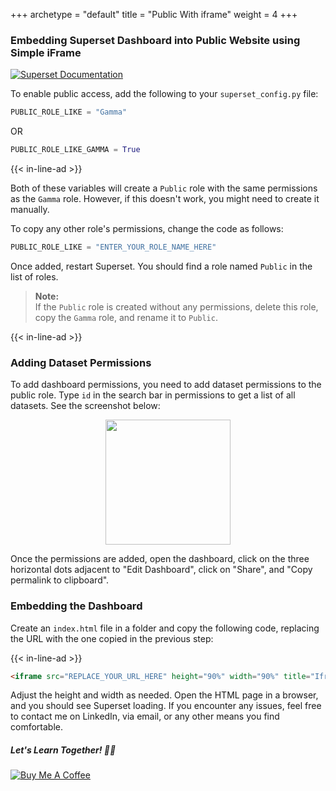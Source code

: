 +++ 
archetype = "default" 
title = "Public With iframe" 
weight = 4
+++


### Embedding Superset Dashboard into Public Website using Simple iFrame

[![Superset Documentation](https://img.shields.io/badge/Superset-Documentation-blue)](https://superset.apache.org/docs/security/#public)

To enable public access, add the following to your `superset_config.py` file:

```python
PUBLIC_ROLE_LIKE = "Gamma"
```

OR

```python
PUBLIC_ROLE_LIKE_GAMMA = True
```
{{< in-line-ad >}}

Both of these variables will create a `Public` role with the same permissions as the `Gamma` role. However, if this doesn't work, you might need to create it manually. 

To copy any other role's permissions, change the code as follows:

```python
PUBLIC_ROLE_LIKE = "ENTER_YOUR_ROLE_NAME_HERE"
```

Once added, restart Superset. You should find a role named `Public` in the list of roles.

> **Note:**  
> If the `Public` role is created without any permissions, delete this role, copy the `Gamma` role, and rename it to `Public`.


{{< in-line-ad >}}


### Adding Dataset Permissions

To add dashboard permissions, you need to add dataset permissions to the public role. Type `id` in the search bar in permissions to get a list of all datasets. See the screenshot below:

<p align="center">
<img src="./resources/DatasetPermissions.png" align="center" height="200">
</p>

Once the permissions are added, open the dashboard, click on the three horizontal dots adjacent to "Edit Dashboard", click on "Share", and "Copy permalink to clipboard".

### Embedding the Dashboard

Create an `index.html` file in a folder and copy the following code, replacing the URL with the one copied in the previous step:

{{< in-line-ad >}}

```html
<iframe src="REPLACE_YOUR_URL_HERE" height="90%" width="90%" title="Iframe Example"></iframe>
```

Adjust the height and width as needed. Open the HTML page in a browser, and you should see Superset loading. If you encounter any issues, feel free to contact me on LinkedIn, via email, or any other means you find comfortable.

##### Let's Learn Together! 📖😊

[![Buy Me A Coffee](https://www.buymeacoffee.com/assets/img/custom_images/orange_img.png)](https://www.buymeacoffee.com/shantanukhond)
